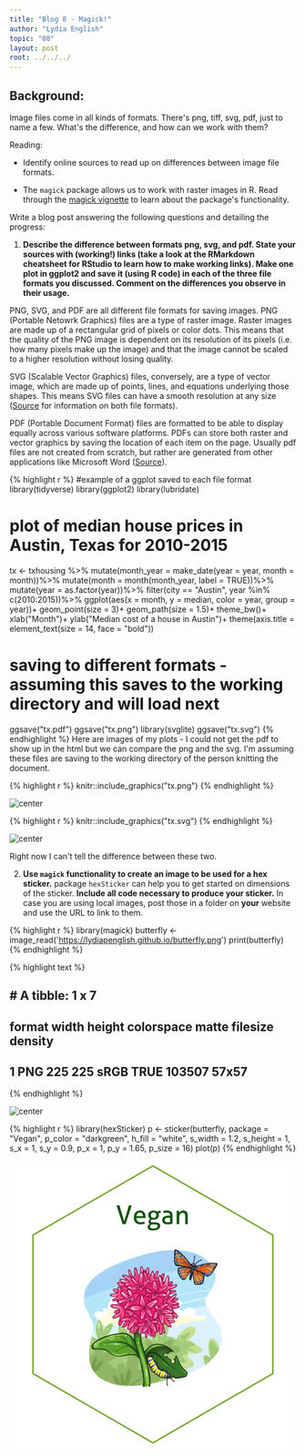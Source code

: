 ```yaml
---
title: "Blog 8 - Magick!"
author: "Lydia English"
topic: "08"
layout: post
root: ../../../
---
```


## Background:

Image files come in all kinds of formats. There's png, tiff, svg, pdf, just to name a few. What's the difference, and how can we work with them?

Reading: 

  - Identify online sources to read up on differences between image file formats. 

  - The `magick` package allows us to work with raster images in R. Read through the  [magick vignette](https://cran.r-project.org/web/packages/magick/vignettes/intro.html) to learn about the package's functionality.

Write a blog post answering the following questions and detailing the progress: 

1. **Describe the difference between formats png, svg, and pdf. State your sources with (working!) links (take a look at the RMarkdown cheatsheet for RStudio to learn how to make working links). Make one plot in ggplot2 and save it (using R code) in each of the three file formats you discussed. Comment on the differences you observe in their usage.**

  PNG, SVG, and PDF are all different file formats for saving images. PNG (Portable Netowrk Graphics) files are a type of raster image. Raster images are made up of a rectangular grid of pixels or color dots. This means that the quality of the PNG image is dependent on its resolution of its pixels (i.e. how many pixels make up the image) and that the image cannot be scaled to a higher resolution without losing quality.  
  
  SVG (Scalable Vector Graphics) files, conversely, are a type of vector image, which are made up of points, lines, and equations underlying those shapes. This means SVG files can have a smooth resolution at any size ([Source](https://guides.lib.umich.edu/c.php?g=282942&p=1885352) for information on both file formats). 
  
  PDF (Portable Document Format) files are formatted to be able to display equally across various software platforms. PDFs can store both raster and vector graphics by saving the location of each item on the page. Usually pdf files are not created from scratch, but rather are generated from other applications like Microsoft Word ([Source](https://techterms.com/definition/pdf)). 
  

{% highlight r %}
#example of a ggplot saved to each file format
library(tidyverse)
library(ggplot2)
library(lubridate)

# plot of median house prices in Austin, Texas for 2010-2015

tx <- txhousing %>%
  mutate(month_year = make_date(year = year, month = month))%>%
  mutate(month = month(month_year, label = TRUE))%>%
  mutate(year = as.factor(year))%>%
  filter(city == "Austin", year %in% c(2010:2015))%>%
  ggplot(aes(x = month, y = median, color = year, group = year))+
  geom_point(size = 3)+
  geom_path(size = 1.5)+
  theme_bw()+
  xlab("Month")+
  ylab("Median cost of a house in Austin")+
  theme(axis.title = element_text(size = 14, face = "bold"))
# saving to different formats - assuming this saves to the working directory and will load next
ggsave("tx.pdf")
ggsave("tx.png")
library(svglite)
ggsave("tx.svg")
{% endhighlight %}
Here are images of my plots - I could not get the pdf to show up in the html but we can compare the png and the svg. I'm assuming these files are saving to the working directory of the person knitting the document. 


{% highlight r %}
knitr::include_graphics("tx.png")
{% endhighlight %}

![center](.tx.png)

{% highlight r %}
knitr::include_graphics("tx.svg")
{% endhighlight %}

![center](.tx.svg)

Right now I can't tell the difference between these two. 

2. **Use `magick` functionality to create an image to be used for a hex sticker.**  package `hexSticker` can help you to get started on dimensions of the sticker. **Include all code necessary to produce your sticker.** In case you are using local images, post those in a folder on **your** website and use the URL to link to them.


{% highlight r %}
library(magick)
butterfly <- image_read('https://lydiapenglish.github.io/butterfly.png')
print(butterfly)
{% endhighlight %}



{% highlight text %}
## # A tibble: 1 x 7
##   format width height colorspace matte filesize density
##   <chr>  <int>  <int> <chr>      <lgl>    <int> <chr>  
## 1 PNG      225    225 sRGB       TRUE    103507 57x57
{% endhighlight %}

![center](../figure/08/EnglishLydia/unnamed-chunk-3-1.png)

{% highlight r %}
library(hexSticker)
p <- sticker(butterfly, package = "Vegan", p_color = "darkgreen", h_fill = "white", s_width = 1.2, s_height = 1, s_x = 1, s_y = 0.9, p_x = 1, p_y = 1.65, p_size = 16)
plot(p)
{% endhighlight %}

![center](../figure/08/EnglishLydia/unnamed-chunk-3-3.png)

